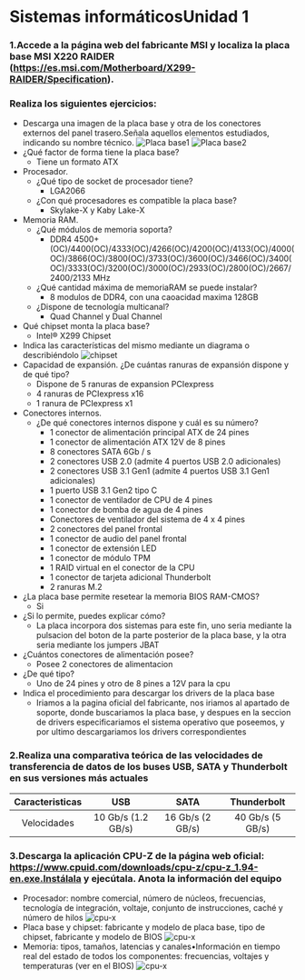 # Sistemas informáticosUnidad 1
### 1.Accede a la página web del fabricante MSI y localiza la placa base MSI X220 RAIDER (https://es.msi.com/Motherboard/X299-RAIDER/Specification).
### Realiza los siguientes ejercicios:
- Descarga una imagen de la placa base y otra de los conectores externos del panel trasero.Señala aquellos elementos estudiados, indicando su nombre técnico.
![Placa base1](../Placa_Base1.png)
![Placa base2](../Placa_Base2.png)
- ¿Qué factor de forma tiene la placa base?
  - Tiene un formato ATX 
- Procesador.
  - ¿Qué tipo de socket de procesador tiene?
    - LGA2066 
  - ¿Con qué procesadores es compatible la placa base?
    - Skylake-X y Kaby Lake-X
- Memoria RAM.
  - ¿Qué módulos de memoria soporta?
    - DDR4 4500+(OC)/4400(OC)/4333(OC)/4266(OC)/4200(OC)/4133(OC)/4000(OC)/3866(OC)/3800(OC)/3733(OC)/3600(OC)/3466(OC)/3400(OC)/3333(OC)/3200(OC)/3000(OC)/2933(OC)/2800(OC)/2667/2400/2133 MHz
  - ¿Qué cantidad máxima de memoriaRAM se puede instalar?
    - 8 modulos de DDR4, con una caoacidad maxima 128GB
  - ¿Dispone de tecnología multicanal?
    - Quad Channel y Dual Channel
- Qué chipset monta la placa base?
  - Intel® X299 Chipset
- Indica las características del mismo mediante un diagrama o describiéndolo
![chipset](../chipset.png)
- Capacidad de expansión. ¿De cuántas ranuras de expansión dispone y de qué tipo?
  - Dispone de 5 ranuras de expansion PCIexpress
  - 4 ranuras de PCIexpress x16
  - 1 ranura de PCIexpress x1
- Conectores internos.
  - ¿De qué conectores internos dispone y cuál es su número?
    -  1 conector de alimentación principal ATX de 24 pines
    - 1 conector de alimentación ATX 12V de 8 pines
    - 8 conectores SATA 6Gb / s
    - 2 conectores USB 2.0 (admite 4 puertos USB 2.0 adicionales)
    - 2 conectores USB 3.1 Gen1 (admite 4 puertos USB 3.1 Gen1 adicionales)
    - 1 puerto USB 3.1 Gen2 tipo C
    - 1 conector de ventilador de CPU de 4 pines
    - 1 conector de bomba de agua de 4 pines
    - Conectores de ventilador del sistema de 4 x 4 pines
    - 2 conectores del panel frontal
    - 1 conector de audio del panel frontal
    - 1 conector de extensión LED
    - 1 conector de módulo TPM
    - 1 RAID virtual en el conector de la CPU
    - 1 conector de tarjeta adicional Thunderbolt
    - 2 ranuras M.2
- ¿La placa base permite resetear la memoria BIOS RAM-CMOS?
    - Si 
- ¿Si lo permite, puedes explicar cómo?
    - La placa incorpora dos sistemas para este fin, uno seria mediante la pulsacion del boton de la parte posterior de la placa base, y la otra seria mediante los jumpers JBAT 
- ¿Cuántos conectores de alimentación posee?
    - Posee 2 conectores de alimentacion
- ¿De qué tipo?
    - Uno de 24 pines y otro de 8 pines a 12V para la cpu 
- Indica el procedimiento para descargar los drivers de la placa base
    - Iriamos a la pagina oficial del fabricante, nos iriamos al apartado de soporte, donde buscariamos la placa base, y despues en la seccion de drivers especificariamos el sistema operativo que poseemos, y por ultimo descargariamos los drivers correspondientes
### 2.Realiza una comparativa teórica de las velocidades de transferencia de datos de los buses USB, SATA y Thunderbolt en sus versiones más actuales
| Caracteristicas| USB | SATA | Thunderbolt |
| :---: | :---: | :---: | :---: |
| Velocidades | 10 Gb/s (1.2 GB/s) | 16 Gb/s (2 GB/s) | 40 Gb/s (5 GB/s) |
### 3.Descarga la aplicación CPU-Z de la página web oficial: https://www.cpuid.com/downloads/cpu-z/cpu-z_1.94-en.exe.Instálala y ejecútala. Anota la información del equipo
- Procesador: nombre comercial, número de núcleos, frecuencias, tecnología de integración, voltaje, conjunto de instrucciones, caché y número de hilos
![cpu-x](../Cpu-X1.png)
- Placa base y chipset: fabricante y modelo de placa base, tipo de chipset, fabricante y modelo de BIOS
![cpu-x](../Cpu-X1.png)
- Memoria: tipos, tamaños, latencias y canales•Información en tiempo real del estado de todos los componentes: frecuencias, voltajes y temperaturas (ver en el BIOS)
![cpu-x](../Cpu-X1.png)
